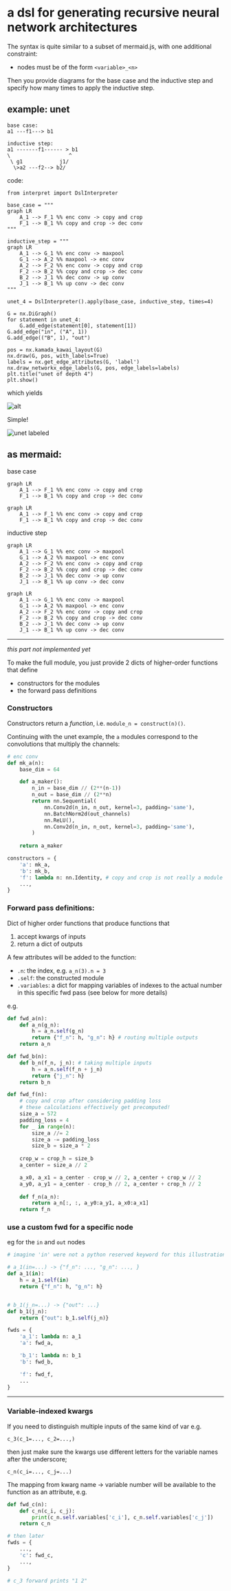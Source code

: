 # a dsl for generating recursive neural network architectures

The syntax is quite similar to a subset of mermaid.js, with one additional constraint:
- nodes must be of the form `<variable>_<n>`

Then you provide diagrams for the base case and the inductive step and specify how many times to apply the inductive step.

## example: unet

```
base case:
a1 ---f1---> b1

inductive step:
a1 -------f1------ > b1
\                   ^
 \ g1            j1/
  \>a2 ---f2--> b2/
```
code: 
```python:
from interpret import DslInterpreter

base_case = """
graph LR
    A_1 --> F_1 %% enc conv -> copy and crop
    F_1 --> B_1 %% copy and crop -> dec conv
"""

inductive_step = """
graph LR
    A_1 --> G_1 %% enc conv -> maxpool
    G_1 --> A_2 %% maxpool -> enc conv
    A_2 --> F_2 %% enc conv -> copy and crop
    F_2 --> B_2 %% copy and crop -> dec conv
    B_2 --> J_1 %% dec conv -> up conv
    J_1 --> B_1 %% up conv -> dec conv
"""

unet_4 = DslInterpreter().apply(base_case, inductive_step, times=4)

G = nx.DiGraph()
for statement in unet_4:
    G.add_edge(statement[0], statement[1])
G.add_edge("in", ("A", 1))
G.add_edge(("B", 1), "out")

pos = nx.kamada_kawai_layout(G)
nx.draw(G, pos, with_labels=True)
labels = nx.get_edge_attributes(G, 'label')
nx.draw_networkx_edge_labels(G, pos, edge_labels=labels)
plt.title("unet of depth 4")
plt.show()
```


which yields

![alt](docs/unet_nx.png)


Simple!

![unet labeled](docs/unet_labeled.png)

## as mermaid:

base case
```
graph LR
    A_1 --> F_1 %% enc conv -> copy and crop
    F_1 --> B_1 %% copy and crop -> dec conv
```

```mermaid
graph LR
    A_1 --> F_1 %% enc conv -> copy and crop
    F_1 --> B_1 %% copy and crop -> dec conv
```

inductive step
```
graph LR
    A_1 --> G_1 %% enc conv -> maxpool
    G_1 --> A_2 %% maxpool -> enc conv
    A_2 --> F_2 %% enc conv -> copy and crop
    F_2 --> B_2 %% copy and crop -> dec conv
    B_2 --> J_1 %% dec conv -> up conv
    J_1 --> B_1 %% up conv -> dec conv
```
```mermaid
graph LR
    A_1 --> G_1 %% enc conv -> maxpool
    G_1 --> A_2 %% maxpool -> enc conv
    A_2 --> F_2 %% enc conv -> copy and crop
    F_2 --> B_2 %% copy and crop -> dec conv
    B_2 --> J_1 %% dec conv -> up conv
    J_1 --> B_1 %% up conv -> dec conv
```

---
*this part not implemented yet*

To make the full module, you just provide 2 dicts of higher-order functions that define

- constructors for the modules
- the forward pass definitions


### Constructors
Constructors return a *function*, i.e. `module_n = construct(n)()`. 

Continuing with the unet example, the `a` modules correspond to the convolutions that multiply the channels:


```python
# enc conv
def mk_a(n):
    base_dim = 64

    def a_maker():
        n_in = base_dim // (2**(n-1))
        n_out = base_dim // (2**n)
        return nn.Sequential(
            nn.Conv2d(n_in, n_out, kernel=3, padding='same'),
            nn.BatchNorm2d(out_channels)
            nn.ReLU(),
            nn.Conv2d(n_in, n_out, kernel=3, padding='same'),
        )
    
    return a_maker     
```


```python
constructors = {
    'a': mk_a,
    'b': mk_b,
    'f': lambda n: nn.Identity, # copy and crop is not really a module - it can be defined all in the forward pass
    ...,
}
```


### Forward pass definitions:

Dict of higher order functions that produce functions that

1. accept kwargs of inputs
2. return a dict of outputs

A few attributes will be added to the function:
- `.n`: the index, e.g. `a_n(3).n = 3`
- `.self`: the constructed module
- `.variables`: a dict for mapping variables of indexes to the actual number in this specific fwd pass (see below for more details)

e.g.

```python
def fwd_a(n): 
    def a_n(g_n):
        h = a_n.self(g_n)
        return {"f_n": h, "g_n": h} # routing multiple outputs
    return a_n

def fwd_b(n):
    def b_n(f_n, j_n): # taking multiple inputs
        h = a_n.self(f_n + j_n)
        return {"j_n": h}
    return b_n

def fwd_f(n):
    # copy and crop after considering padding loss
    # these calculations effectively get precomputed!
    size_a = 572
    padding_loss = 4
    for _ in range(n):
        size_a //= 2
        size_a -= padding_loss
        size_b = size_a * 2
    
    crop_w = crop_h = size_b
    a_center = size_a // 2

    a_x0, a_x1 = a_center - crop_w // 2, a_center + crop_w // 2
    a_y0, a_y1 = a_center - crop_h // 2, a_center + crop_h // 2
    
    def f_n(a_n):
        return a_n[:, :, a_y0:a_y1, a_x0:a_x1]
    return f_n
```

### use a custom fwd for a specific node

eg for the `in` and `out` nodes
```python
# imagine 'in' were not a python reserved keyword for this illustration..

# a_1(in=...) -> {"f_n": ..., "g_n": ..., }
def a_1(in): 
    h = a_1.self(in)
    return {"f_n": h, "g_n": h}


# b_1(j_n=...) -> {"out": ...}
def b_1(j_n):
    return {"out": b_1.self(j_n)}

fwds = {
    'a_1': lambda n: a_1 
    'a': fwd_a, 

    'b_1': lambda n: b_1
    'b': fwd_b, 

    'f': fwd_f,
    ...
}
```

---
### Variable-indexed kwargs

If you need to distinguish multiple inputs of the same kind of var e.g. 

```
c_3(c_1=..., c_2=...,)
```

then just make sure the kwargs use different letters for the variable names after the underscore; 

```
c_n(c_i=..., c_j=...)
```

The mapping from kwarg name -> variable number will be available to the function as an attribute, e.g.

```python
def fwd_c(n):
    def c_n(c_i, c_j):
        print(c_n.self.variables['c_i'], c_n.self.variables['c_j'])
    return c_n

# then later
fwds = {
    ...,
    'c': fwd_c,
    ...,
}

# c_3 forward prints "1 2"
```
